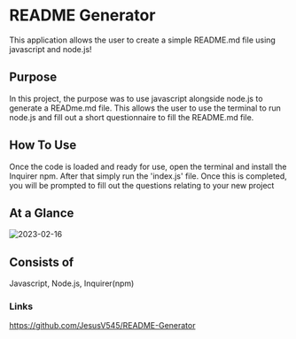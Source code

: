 # README Generator
This application allows the user to create a simple README.md file using javascript and node.js!

## Purpose
In this project, the purpose was to use javascript alongside node.js to generate a READme.md file. This allows the user to use the terminal to run node.js and fill out a short questionnaire
to fill the README.md file. 

## How To Use
Once the code is loaded and ready for use, open the terminal and install the Inquirer npm. After that simply run the 'index.js' file. Once this is completed, you will be prompted to fill out the questions relating to your new project

## At a Glance

![2023-02-16](https://user-images.githubusercontent.com/117941643/219516753-4745f996-55e6-406a-b2fc-f2486ed2052f.png)



## Consists of
Javascript, Node.js, Inquirer(npm)

### Links
https://github.com/JesusV545/README-Generator
